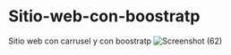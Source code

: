 # Sitio-web-con-boostratp
Sitio web con carrusel y con boostratp
![Screenshot (62)](https://user-images.githubusercontent.com/57459718/78959302-257cf380-7ab0-11ea-8a32-c0d18bd6da92.png)
